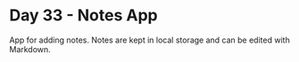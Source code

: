 # Day 33 - Notes App

App for adding notes. Notes are kept in local storage and can be edited with Markdown.
